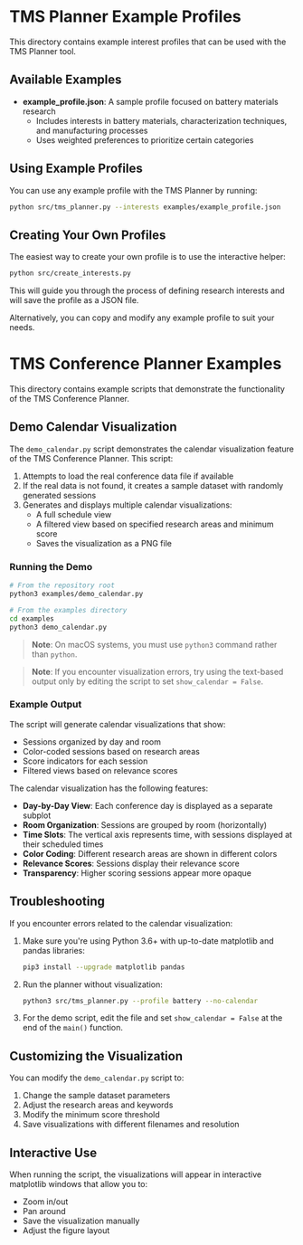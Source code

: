# TMS Planner Example Profiles

This directory contains example interest profiles that can be used with the TMS Planner tool.

## Available Examples

- **example_profile.json**: A sample profile focused on battery materials research
  - Includes interests in battery materials, characterization techniques, and manufacturing processes
  - Uses weighted preferences to prioritize certain categories

## Using Example Profiles

You can use any example profile with the TMS Planner by running:

```bash
python src/tms_planner.py --interests examples/example_profile.json
```

## Creating Your Own Profiles

The easiest way to create your own profile is to use the interactive helper:

```bash
python src/create_interests.py
```

This will guide you through the process of defining research interests and will save the profile as a JSON file.

Alternatively, you can copy and modify any example profile to suit your needs.

# TMS Conference Planner Examples

This directory contains example scripts that demonstrate the functionality of the TMS Conference Planner.

## Demo Calendar Visualization

The `demo_calendar.py` script demonstrates the calendar visualization feature of the TMS Conference Planner. This script:

1. Attempts to load the real conference data file if available
2. If the real data is not found, it creates a sample dataset with randomly generated sessions
3. Generates and displays multiple calendar visualizations:
   - A full schedule view
   - A filtered view based on specified research areas and minimum score
   - Saves the visualization as a PNG file

### Running the Demo

```bash
# From the repository root
python3 examples/demo_calendar.py

# From the examples directory
cd examples
python3 demo_calendar.py
```

> **Note**: On macOS systems, you must use `python3` command rather than `python`.

> **Note**: If you encounter visualization errors, try using the text-based output only by editing the script to set `show_calendar = False`.

### Example Output

The script will generate calendar visualizations that show:

- Sessions organized by day and room
- Color-coded sessions based on research areas
- Score indicators for each session
- Filtered views based on relevance scores

The calendar visualization has the following features:

- **Day-by-Day View**: Each conference day is displayed as a separate subplot
- **Room Organization**: Sessions are grouped by room (horizontally)
- **Time Slots**: The vertical axis represents time, with sessions displayed at their scheduled times
- **Color Coding**: Different research areas are shown in different colors
- **Relevance Scores**: Sessions display their relevance score
- **Transparency**: Higher scoring sessions appear more opaque

## Troubleshooting

If you encounter errors related to the calendar visualization:

1. Make sure you're using Python 3.6+ with up-to-date matplotlib and pandas libraries:
   ```bash
   pip3 install --upgrade matplotlib pandas
   ```

2. Run the planner without visualization:
   ```bash
   python3 src/tms_planner.py --profile battery --no-calendar
   ```

3. For the demo script, edit the file and set `show_calendar = False` at the end of the `main()` function.

## Customizing the Visualization

You can modify the `demo_calendar.py` script to:

1. Change the sample dataset parameters
2. Adjust the research areas and keywords
3. Modify the minimum score threshold
4. Save visualizations with different filenames and resolution

## Interactive Use

When running the script, the visualizations will appear in interactive matplotlib windows that allow you to:

- Zoom in/out
- Pan around
- Save the visualization manually
- Adjust the figure layout 